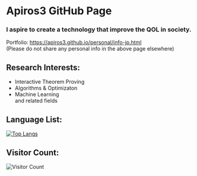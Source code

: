# Apiros3 GitHub Page

### I aspire to create a technology that improve the QOL in society.
Portfolio: https://apiros3.github.io/personal/info-jp.html <br />
(Please do not share any personal info in the above page elsewhere)

## Research Interests:
* Interactive Theorem Proving
* Algorithms & Optimizaton
* Machine Learning <br />
and related fields

## Language List:
[![Top Langs](https://github-readme-stats.vercel.app/api/top-langs/?username=apiros3&langs_count=11&layout=compact&theme=radical)](https://github.com/anuraghazra/github-readme-stats)

## Visitor Count: 
![Visitor Count](https://profile-counter.glitch.me/Apiros3/count.svg)


<!---
Apiros3/Apiros3 is a ✨ special ✨ repository because its `README.md` (this file) appears on your GitHub profile.
You can click the Preview link to take a look at your changes.
--->
